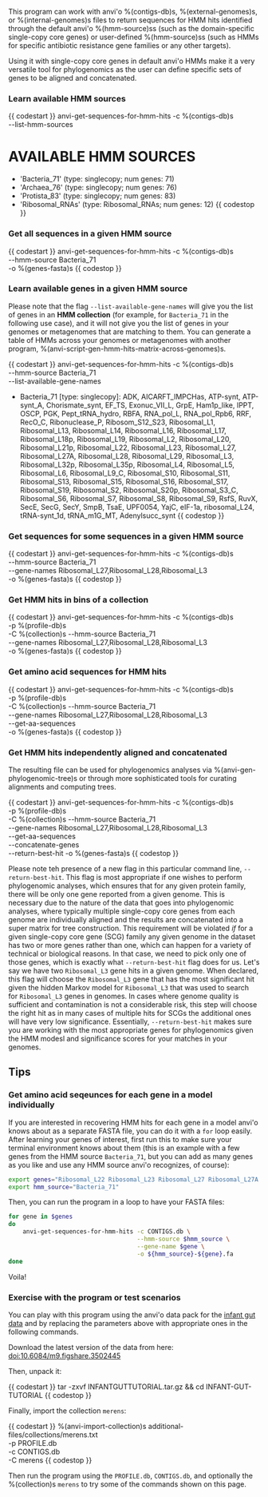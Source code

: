 This program can work with anvi'o %(contigs-db)s, %(external-genomes)s, or %(internal-genomes)s files to return sequences for HMM hits identified through the default anvi'o %(hmm-source)ss (such as the domain-specific single-copy core genes) or user-defined %(hmm-source)ss (such as HMMs for specific antibiotic resistance gene families or any other targets).

Using it with single-copy core genes in default anvi'o HMMs make it a very versatile tool for phylogenomics as the user can define specific sets of genes to be aligned and concatenated.


### Learn available HMM sources

{{ codestart }}
anvi-get-sequences-for-hmm-hits -c %(contigs-db)s \
                                --list-hmm-sources

AVAILABLE HMM SOURCES
===============================================
* 'Bacteria_71' (type: singlecopy; num genes: 71)
* 'Archaea_76' (type: singlecopy; num genes: 76)
* 'Protista_83' (type: singlecopy; num genes: 83)
* 'Ribosomal_RNAs' (type: Ribosomal_RNAs; num genes: 12)
{{ codestop }}

### Get all sequences in a given HMM source

{{ codestart }}
anvi-get-sequences-for-hmm-hits -c %(contigs-db)s \
                                --hmm-source Bacteria_71 \
                                -o %(genes-fasta)s
{{ codestop }}

### Learn available genes in a given HMM source

Please note that the flag `--list-available-gene-names` will give you the list of genes in an **HMM collection** (for example, for `Bacteria_71` in the following use case), and it will not give you the list of genes in your genomes or metagenomes that are matching to them. You can generate a table of HMMs across your genomes or metagenomes with another program, %(anvi-script-gen-hmm-hits-matrix-across-genomes)s.

{{ codestart }}
anvi-get-sequences-for-hmm-hits -c %(contigs-db)s \
                                --hmm-source Bacteria_71 \
                                --list-available-gene-names

* Bacteria_71 [type: singlecopy]: ADK, AICARFT_IMPCHas, ATP-synt, ATP-synt_A,
Chorismate_synt, EF_TS, Exonuc_VII_L, GrpE, Ham1p_like, IPPT, OSCP, PGK,
Pept_tRNA_hydro, RBFA, RNA_pol_L, RNA_pol_Rpb6, RRF, RecO_C, Ribonuclease_P,
Ribosom_S12_S23, Ribosomal_L1, Ribosomal_L13, Ribosomal_L14, Ribosomal_L16,
Ribosomal_L17, Ribosomal_L18p, Ribosomal_L19, Ribosomal_L2, Ribosomal_L20,
Ribosomal_L21p, Ribosomal_L22, Ribosomal_L23, Ribosomal_L27, Ribosomal_L27A,
Ribosomal_L28, Ribosomal_L29, Ribosomal_L3, Ribosomal_L32p, Ribosomal_L35p,
Ribosomal_L4, Ribosomal_L5, Ribosomal_L6, Ribosomal_L9_C, Ribosomal_S10,
Ribosomal_S11, Ribosomal_S13, Ribosomal_S15, Ribosomal_S16, Ribosomal_S17,
Ribosomal_S19, Ribosomal_S2, Ribosomal_S20p, Ribosomal_S3_C, Ribosomal_S6,
Ribosomal_S7, Ribosomal_S8, Ribosomal_S9, RsfS, RuvX, SecE, SecG, SecY, SmpB,
TsaE, UPF0054, YajC, eIF-1a, ribosomal_L24, tRNA-synt_1d, tRNA_m1G_MT,
Adenylsucc_synt
{{ codestop }}

### Get sequences for some sequences in a given HMM source

{{ codestart }}
anvi-get-sequences-for-hmm-hits -c %(contigs-db)s \
                                --hmm-source Bacteria_71 \
                                --gene-names Ribosomal_L27,Ribosomal_L28,Ribosomal_L3 \
                                -o %(genes-fasta)s
{{ codestop }}

### Get HMM hits in bins of a collection

{{ codestart }}
anvi-get-sequences-for-hmm-hits -c %(contigs-db)s \
                                -p %(profile-db)s \
                                -C %(collection)s
                                --hmm-source Bacteria_71 \
                                --gene-names Ribosomal_L27,Ribosomal_L28,Ribosomal_L3 \
                                -o %(genes-fasta)s
{{ codestop }}

### Get amino acid sequences for HMM hits

{{ codestart }}
anvi-get-sequences-for-hmm-hits -c %(contigs-db)s \
                                -p %(profile-db)s \
                                -C %(collection)s
                                --hmm-source Bacteria_71 \
                                --gene-names Ribosomal_L27,Ribosomal_L28,Ribosomal_L3 \
                                --get-aa-sequences \
                                -o %(genes-fasta)s
{{ codestop }}

### Get HMM hits independently aligned and concatenated

The resulting file can be used for phylogenomics analyses via %(anvi-gen-phylogenomic-tree)s or through more sophisticated tools for curating alignments and computing trees.

{{ codestart }}
anvi-get-sequences-for-hmm-hits -c %(contigs-db)s \
                                -p %(profile-db)s \
                                -C %(collection)s
                                --hmm-source Bacteria_71 \
                                --gene-names Ribosomal_L27,Ribosomal_L28,Ribosomal_L3 \
                                --get-aa-sequences \
                                --concatenate-genes \
                                --return-best-hit
                                -o %(genes-fasta)s
{{ codestop }}

Please note teh presence of a new flag in this particular command line, `--return-best-hit`. This flag is most appropriate if one wishes to perform phylogenomic analyses, which ensures that for any given protein family, there will be only one gene reported from a given genome. This is necessary due to the nature of the data that goes into phylogenomic analyses, where typically multiple single-copy core genes from each genome are individually aligned and the results are concatenated into a super matrix for tree construction. This requirement will be violated *if* for a given single-copy core gene (SCG) family any given genome in the dataset has two or more genes rather than one, which can happen for a variety of technical or biological reasons. In that case, we need to pick only one of those genes, which is exactly what `--return-best-hit` flag does for us. Let's say we have two `Ribosomal_L3` gene hits in a given genome. When declared, this flag will choose the `Ribosomal_L3` gene that has the most significant hit given the hidden Markov model for `Ribosomal_L3` that was used to search for `Ribosomal_L3` genes in genomes. In cases where genome quality is sufficient and contamination is not a considerable risk, this step will choose the right hit as in many cases of multiple hits for SCGs the additional ones will have very low significance. Essentially, `--return-best-hit` makes sure you are working with the most appropriate genes for phylogenomics given the HMM modesl and significance scores for your matches in your genomes.

## Tips

### Get amino acid seqeunces for each gene in a model individually

If you are interested in recovering HMM hits for each gene in a model anvi'o knows about as a separate FASTA file, you can do it with a `for` loop easily. After learning your genes of interest, first run this to make sure your terminal environment knows about them (this is an example with a few genes from the HMM source `Bacteria_71`, but you can add as many genes as you like and use any HMM source anvi'o recognizes, of course):

``` bash
export genes="Ribosomal_L22 Ribosomal_L23 Ribosomal_L27 Ribosomal_L27A Ribosomal_L28"
export hmm_source="Bacteria_71"
```

Then, you can run the program in a loop to have your FASTA files:

``` bash
for gene in $genes
do
    anvi-get-sequences-for-hmm-hits -c CONTIGS.db \
                                    --hmm-source $hmm_source \
                                    --gene-name $gene \
                                    -o ${hmm_source}-${gene}.fa
done
```

Voila!

### Exercise with the program or test scenarios

You can play with this program using the anvi'o data pack for the [infant gut data](/tutorials/infant-gut) and by replacing the parameters above with appropriate ones in the following commands.

Download the latest version of the data from here: [doi:10.6084/m9.figshare.3502445](https://doi.org/10.6084/m9.figshare.3502445)

Then, unpack it:

{{ codestart }}
tar -zxvf INFANTGUTTUTORIAL.tar.gz && cd INFANT-GUT-TUTORIAL
{{ codestop }}

Finally, import the collection `merens`:

{{ codestart }}
%(anvi-import-collection)s additional-files/collections/merens.txt \
                       -p PROFILE.db \
                       -c CONTIGS.db \
                       -C merens
{{ codestop }}

Then run the program using the `PROFILE.db`, `CONTIGS.db`, and optionally the %(collection)s `merens` to try some of the commands shown on this page.
